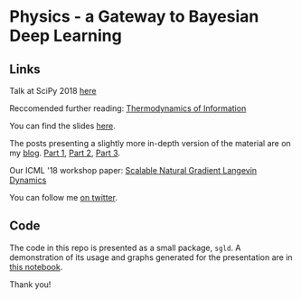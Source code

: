# Physics - a Gateway to Bayesian Deep Learning

## Links

Talk at SciPy 2018 [here](https://www.youtube.com/watch?v=WUs0u2PJ2UU)

Reccomended further reading: [Thermodynamics of Information](https://www.google.com/search?q=thermodynamics+of+information)

You can find the slides
[here](https://docs.google.com/presentation/d/1jDXcH7jcnr1SoWMaH6qZqgZJxvvoqvifs6xk65KEzN0/edit?usp=sharing).

The posts presenting a slightly more in-depth version of the material are on my
[blog](https://henripal.github.io). [Part
1](https://henripal.github.io/blog/stochasticdynamics), [Part
2](https://henripal.github.io/blog/nealbayesian), [Part
3](http://henripal.github.io/blog/langevin).

Our ICML '18 workshop paper: [Scalable Natural Gradient Langevin
Dynamics](https://arxiv.org/abs/1806.02855)

You can follow me [on twitter](https://twitter.com/henripal).

## Code

The code in this repo is presented as a small package, `sgld`. A demonstration
of its usage and graphs generated for the presentation are in [this
notebook](./nbs/mnist.ipynb).


Thank you!


